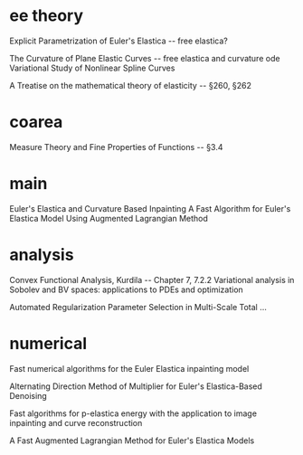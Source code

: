
# ee theory

Explicit Parametrization of Euler's Elastica -- free elastica?

The Curvature of Plane Elastic Curves -- free elastica and curvature ode
Variational Study of Nonlinear Spline Curves

A Treatise on the mathematical theory of elasticity -- §260, §262

# coarea

Measure Theory and Fine Properties of Functions -- §3.4


# main
Euler's Elastica and Curvature Based Inpainting
A Fast Algorithm for Euler's Elastica Model Using Augmented Lagrangian Method


# analysis

Convex Functional Analysis, Kurdila -- Chapter 7, 7.2.2
Variational analysis in Sobolev and BV spaces: applications to PDEs and optimization


Automated Regularization Parameter Selection in Multi-Scale Total …

# numerical
Fast numerical algorithms for the Euler Elastica inpainting model

Alternating Direction Method of Multiplier for Euler's Elastica-Based
Denoising

Fast algorithms for p-elastica energy with the application to image
inpainting and curve reconstruction

A Fast Augmented Lagrangian Method for Euler's Elastica Models



